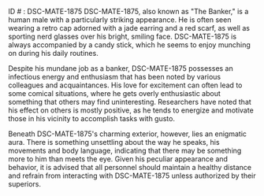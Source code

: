 ID # : DSC-MATE-1875
DSC-MATE-1875, also known as "The Banker," is a human male with a particularly striking appearance. He is often seen wearing a retro cap adorned with a jade earring and a red scarf, as well as sporting nerd glasses over his bright, smiling face. DSC-MATE-1875 is always accompanied by a candy stick, which he seems to enjoy munching on during his daily routines.

Despite his mundane job as a banker, DSC-MATE-1875 possesses an infectious energy and enthusiasm that has been noted by various colleagues and acquaintances. His love for excitement can often lead to some comical situations, where he gets overly enthusiastic about something that others may find uninteresting. Researchers have noted that his effect on others is mostly positive, as he tends to energize and motivate those in his vicinity to accomplish tasks with gusto.

Beneath DSC-MATE-1875's charming exterior, however, lies an enigmatic aura. There is something unsettling about the way he speaks, his movements and body language, indicating that there may be something more to him than meets the eye. Given his peculiar appearance and behavior, it is advised that all personnel should maintain a healthy distance and refrain from interacting with DSC-MATE-1875 unless authorized by their superiors.
